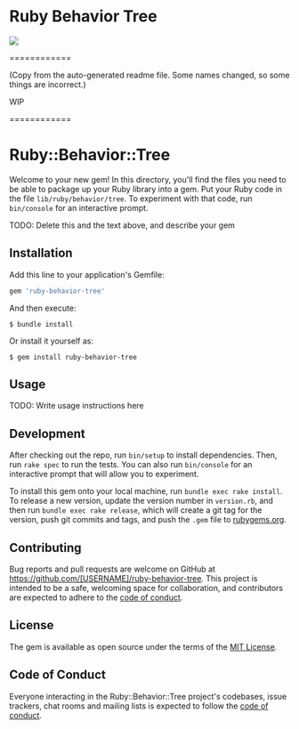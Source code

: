 # Ruby Behavior Tree

![](https://api.travis-ci.com/FeloVilches/Ruby-Behavior-Tree.svg?branch=main)

============

(Copy from the auto-generated readme file. Some names changed, so some things are incorrect.)

WIP

============

# Ruby::Behavior::Tree

Welcome to your new gem! In this directory, you'll find the files you need to be able to package up your Ruby library into a gem. Put your Ruby code in the file `lib/ruby/behavior/tree`. To experiment with that code, run `bin/console` for an interactive prompt.

TODO: Delete this and the text above, and describe your gem

## Installation

Add this line to your application's Gemfile:

```ruby
gem 'ruby-behavior-tree'
```

And then execute:

    $ bundle install

Or install it yourself as:

    $ gem install ruby-behavior-tree

## Usage

TODO: Write usage instructions here

## Development

After checking out the repo, run `bin/setup` to install dependencies. Then, run `rake spec` to run the tests. You can also run `bin/console` for an interactive prompt that will allow you to experiment.

To install this gem onto your local machine, run `bundle exec rake install`. To release a new version, update the version number in `version.rb`, and then run `bundle exec rake release`, which will create a git tag for the version, push git commits and tags, and push the `.gem` file to [rubygems.org](https://rubygems.org).

## Contributing

Bug reports and pull requests are welcome on GitHub at https://github.com/[USERNAME]/ruby-behavior-tree. This project is intended to be a safe, welcoming space for collaboration, and contributors are expected to adhere to the [code of conduct](https://github.com/[USERNAME]/ruby-behavior-tree/blob/master/CODE_OF_CONDUCT.md).


## License

The gem is available as open source under the terms of the [MIT License](https://opensource.org/licenses/MIT).

## Code of Conduct

Everyone interacting in the Ruby::Behavior::Tree project's codebases, issue trackers, chat rooms and mailing lists is expected to follow the [code of conduct](https://github.com/[USERNAME]/ruby-behavior-tree/blob/master/CODE_OF_CONDUCT.md).
